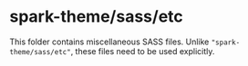 # spark-theme/sass/etc

This folder contains miscellaneous SASS files. Unlike `"spark-theme/sass/etc"`, these files
need to be used explicitly.
